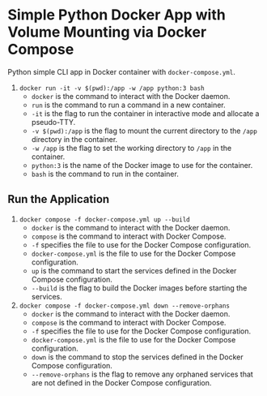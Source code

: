 # Simple Python Docker App with Volume Mounting via Docker Compose

Python simple CLI app in Docker container with `docker-compose.yml`.

1. `docker run -it -v $(pwd):/app -w /app python:3 bash`
    - `docker` is the command to interact with the Docker daemon.
    - `run` is the command to run a command in a new container.
    - `-it` is the flag to run the container in interactive mode and allocate a pseudo-TTY.
    - `-v $(pwd):/app` is the flag to mount the current directory to the `/app` directory in the container.
    - `-w /app` is the flag to set the working directory to `/app` in the container.
    - `python:3` is the name of the Docker image to use for the container.
    - `bash` is the command to run in the container.



## Run the Application

1. `docker compose -f docker-compose.yml up --build`
    - `docker` is the command to interact with the Docker daemon.
    - `compose` is the command to interact with Docker Compose.
    - `-f` specifies the file to use for the Docker Compose configuration.
    - `docker-compose.yml` is the file to use for the Docker Compose configuration.
    - `up` is the command to start the services defined in the Docker Compose configuration.
    - `--build` is the flag to build the Docker images before starting the services.
1. `docker compose -f docker-compose.yml down --remove-orphans`
    - `docker` is the command to interact with the Docker daemon.
    - `compose` is the command to interact with Docker Compose.
    - `-f` specifies the file to use for the Docker Compose configuration.
    - `docker-compose.yml` is the file to use for the Docker Compose configuration.
    - `down` is the command to stop the services defined in the Docker Compose configuration.
    - `--remove-orphans` is the flag to remove any orphaned services that are not defined in the Docker Compose configuration.
